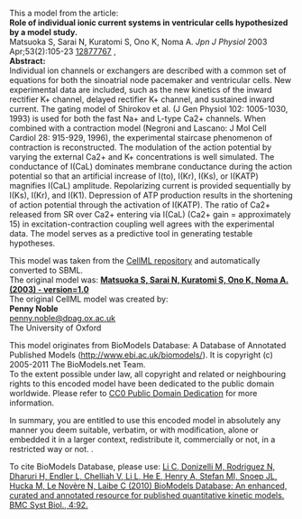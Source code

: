 

This a model from the article:  
**Role of individual ionic current systems in ventricular cells hypothesized by a model study.**   
Matsuoka S, Sarai N, Kuratomi S, Ono K, Noma A. _Jpn J Physiol_ 2003
Apr;53(2):105-23 [12877767](http://www.ncbi.nlm.nih.gov/pubmed/12877767) ,  
**Abstract:**   
Individual ion channels or exchangers are described with a common set of
equations for both the sinoatrial node pacemaker and ventricular cells. New
experimental data are included, such as the new kinetics of the inward
rectifier K+ channel, delayed rectifier K+ channel, and sustained inward
current. The gating model of Shirokov et al. (J Gen Physiol 102: 1005-1030,
1993) is used for both the fast Na+ and L-type Ca2+ channels. When combined
with a contraction model (Negroni and Lascano: J Mol Cell Cardiol 28: 915-929,
1996), the experimental staircase phenomenon of contraction is reconstructed.
The modulation of the action potential by varying the external Ca2+ and K+
concentrations is well simulated. The conductance of I(CaL) dominates membrane
conductance during the action potential so that an artificial increase of
I(to), I(Kr), I(Ks), or I(KATP) magnifies I(CaL) amplitude. Repolarizing
current is provided sequentially by I(Ks), I(Kr), and I(K1). Depression of ATP
production results in the shortening of action potential through the
activation of I(KATP). The ratio of Ca2+ released from SR over Ca2+ entering
via I(CaL) (Ca2+ gain = approximately 15) in excitation-contraction coupling
well agrees with the experimental data. The model serves as a predictive tool
in generating testable hypotheses.

This model was taken from the [CellML
repository](http://www.cellml.org/models) and automatically converted to SBML.  
The original model was: [ **Matsuoka S, Sarai N, Kuratomi S, Ono K, Noma A.
(2003) - version=1.0**
](http://models.cellml.org/exposure/372e22e528b72f9efc9c33954ada281c)  
The original CellML model was created by:  
**Penny Noble**   
penny.noble@dpag.ox.ac.uk  
The University of Oxford  

This model originates from BioModels Database: A Database of Annotated
Published Models (http://www.ebi.ac.uk/biomodels/). It is copyright (c)
2005-2011 The BioModels.net Team.  
To the extent possible under law, all copyright and related or neighbouring
rights to this encoded model have been dedicated to the public domain
worldwide. Please refer to [CC0 Public Domain
Dedication](http://creativecommons.org/publicdomain/zero/1.0/) for more
information.

In summary, you are entitled to use this encoded model in absolutely any
manner you deem suitable, verbatim, or with modification, alone or embedded it
in a larger context, redistribute it, commercially or not, in a restricted way
or not. .  
  
To cite BioModels Database, please use: [Li C, Donizelli M, Rodriguez N,
Dharuri H, Endler L, Chelliah V, Li L, He E, Henry A, Stefan MI, Snoep JL,
Hucka M, Le Novère N, Laibe C (2010) BioModels Database: An enhanced, curated
and annotated resource for published quantitative kinetic models. BMC Syst
Biol., 4:92.](http://www.ncbi.nlm.nih.gov/pubmed/20587024)

